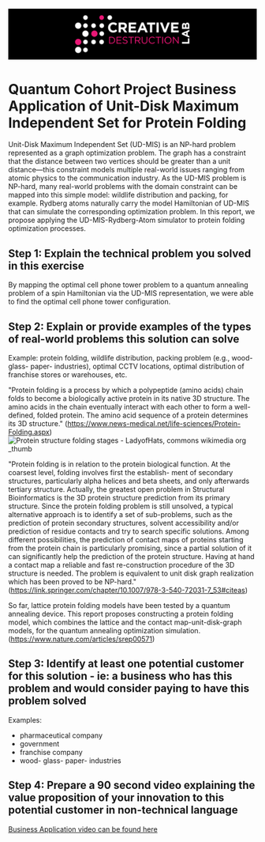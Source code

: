 ![CDL 2020 Cohort Project](../figures/CDL_logo.jpg)
# Quantum Cohort Project Business Application of Unit-Disk Maximum Independent Set for Protein Folding

Unit-Disk Maximum Independent Set (UD-MIS) is an NP-hard problem represented as a graph optimization problem. The graph has a constraint that the distance between two vertices should be greater than a unit distance—this constraint models multiple real-world issues ranging from atomic physics to the communication industry. As the UD-MIS problem is NP-hard, many real-world problems with the domain constraint can be mapped into this simple model: wildlife distribution and packing, for example. Rydberg atoms naturally carry the model Hamiltonian of UD-MIS that can simulate the corresponding optimization problem. In this report, we propose applying the UD-MIS-Rydberg-Atom simulator to protein folding optimization processes.                    

## Step 1: Explain the technical problem you solved in this exercise

By mapping the optimal cell phone tower problem to a quantum annealing problem of a spin Hamiltonian via the UD-MIS representation, we were able to find the optimal cell phone tower configuration.  

## Step 2: Explain or provide examples of the types of real-world problems this solution can solve

Example: protein folding, wildlife distribution, packing problem (e.g., wood- glass- paper- industries), optimal CCTV locations, optimal distribution of franchise stores or warehouses, etc.

"Protein folding is a process by which a polypeptide (amino acids) chain folds to become a biologically active protein in its native 3D structure. 
The amino acids in the chain eventually interact with each other to form a well-defined, folded protein. The amino acid sequence of a protein determines its 3D structure." (https://www.news-medical.net/life-sciences/Protein-Folding.aspx)
![Protein structure folding stages - LadyofHats, commons wikimedia org _thumb](https://user-images.githubusercontent.com/87050306/125888404-5037f379-4c7e-444f-8fd6-24b67a677821.png)

"Protein folding is in relation to the protein biological function. At the coarsest level, folding involves first the establish- ment of secondary structures, particularly alpha helices and beta sheets, and only afterwards tertiary structure. Actually, the greatest open problem in Structural Bioinformatics is the 3D protein structure prediction from its primary structure. Since the protein folding problem is still unsolved, a typical alternative approach is to identify a set of sub-problems, such as the prediction of protein secondary structures, solvent accessibility and/or prediction of residue contacts and try to search specific solutions. Among different possibilities, the prediction of contact maps of proteins starting from the protein chain is particularly promising, since a partial solution of it can significantly help the prediction of the protein structure. 
Having at hand a contact map a reliable and fast re-construction procedure of the 3D structure is needed. The problem is equivalent to unit disk graph realization which has been proved to be NP-hard." (https://link.springer.com/chapter/10.1007/978-3-540-72031-7_53#citeas)

So far, lattice protein folding models have been tested by a quantum annealing device. This report proposes constructing a protein folding model, which combines the lattice and the contact map-unit-disk-graph models, for the quantum annealing optimization simulation. (https://www.nature.com/articles/srep00571)   

## Step 3: Identify at least one potential customer for this solution - ie: a business who has this problem and would consider paying to have this problem solved

Examples: 
- pharmaceutical company
- government
- franchise company
- wood- glass- paper- industries

## Step 4: Prepare a 90 second video explaining the value proposition of your innovation to this potential customer in non-technical language

[Business Application video can be found here](./week2_small.mov)
